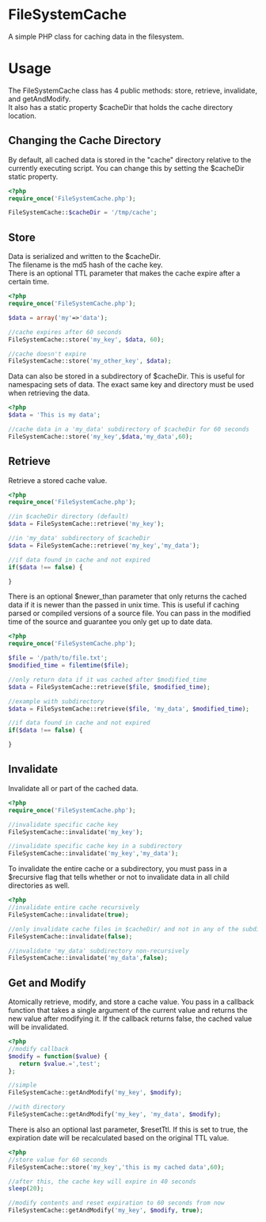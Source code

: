 FileSystemCache
===============

A simple PHP class for caching data in the filesystem.

Usage
===============

The FileSystemCache class has 4 public methods: store, retrieve, invalidate, and getAndModify.  
It also has a static property $cacheDir that holds the cache directory location.

Changing the Cache Directory
---------------

By default, all cached data is stored in the "cache" directory relative to the currently executing script.
You can change this by setting the $cacheDir static property.

```php
<?php
require_once('FileSystemCache.php');

FileSystemCache::$cacheDir = '/tmp/cache';
```


Store
---------------

Data is serialized and written to the $cacheDir.  
The filename is the md5 hash of the cache key.  
There is an optional TTL parameter that makes the cache expire after a certain time.

```php
<?php
require_once('FileSystemCache.php');

$data = array('my'=>'data');

//cache expires after 60 seconds
FileSystemCache::store('my_key', $data, 60);

//cache doesn't expire
FileSystemCache::store('my_other_key', $data);
```

Data can also be stored in a subdirectory of $cacheDir.  This is useful for namespacing sets of data.  The exact same
key and directory must be used when retrieving the data.

```php
<?php
$data = 'This is my data';

//cache data in a 'my_data' subdirectory of $cacheDir for 60 seconds
FileSystemCache::store('my_key',$data,'my_data',60);
```

Retrieve
---------------

Retrieve a stored cache value.

```php
<?php
require_once('FileSystemCache.php');

//in $cacheDir directory (default)
$data = FileSystemCache::retrieve('my_key');

//in 'my_data' subdirectory of $cacheDir
$data = FileSystemCache::retrieve('my_key','my_data');

//if data found in cache and not expired
if($data !== false) {

}
```


There is an optional $newer_than parameter that only returns the cached data if it is newer than the passed in unix time.
This is useful if caching parsed or compiled versions of a source file.  You can pass in the modified time of the source
and guarantee you only get up to date data.

```php
<?php
require_once('FileSystemCache.php');

$file = '/path/to/file.txt';
$modified_time = filemtime($file);

//only return data if it was cached after $modified_time
$data = FileSystemCache::retrieve($file, $modified_time);

//example with subdirectory
$data = FileSystemCache::retrieve($file, 'my_data', $modified_time);

//if data found in cache and not expired
if($data !== false) {

}
```


Invalidate
-------------------

Invalidate all or part of the cached data.

```php
<?php
require_once('FileSystemCache.php');

//invalidate specific cache key
FileSystemCache::invalidate('my_key');

//invalidate specific cache key in a subdirectory
FileSystemCache::invalidate('my_key','my_data');
```

To invalidate the entire cache or a subdirectory, you must pass in a $recursive flag that tells whether or not to invalidate data in all child directories as well.

```php
<?php
//invalidate entire cache recursively
FileSystemCache::invalidate(true);

//only invalidate cache files in $cacheDir/ and not in any of the subdirectories
FileSystemCache::invalidate(false);

//invalidate 'my_data' subdirectory non-recursively
FileSystemCache::invalidate('my_data',false);
```


Get and Modify
-----------------------

Atomically retrieve, modify, and store a cache value.
You pass in a callback function that takes a single argument of the current value and returns the new value after modifying it.
If the callback returns false, the cached value will be invalidated.

```php
<?php
//modify callback
$modify = function($value) {
   return $value.=',test';
};

//simple
FileSystemCache::getAndModify('my_key', $modify);

//with directory
FileSystemCache::getAndModify('my_key', 'my_data', $modify);
```

There is also an optional last parameter, $resetTtl.  If this is set to true, the expiration date will be
recalculated based on the original TTL value.

```php
<?php
//store value for 60 seconds
FileSystemCache::store('my_key','this is my cached data',60);

//after this, the cache key will expire in 40 seconds
sleep(20);

//modify contents and reset expiration to 60 seconds from now
FileSystemCache::getAndModify('my_key', $modify, true);
```
